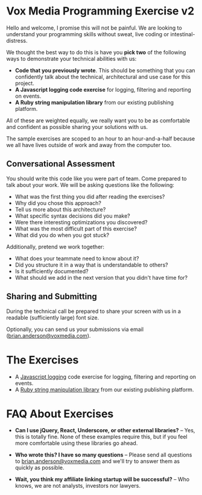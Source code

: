 # Vox Media Programming Exercise v2

Hello and welcome, I promise this will not be painful.  We are looking to understand your programming skills without sweat, live coding or intestinal-distress.

We thought the best way to do this is have you **pick two** of the following ways to demonstrate your technical abilities with us:

* **Code that you previously wrote**. This should be something that you can confidently talk about the technical, architectural and use case for this project.
* **A Javascript logging code exercise** for logging, filtering and reporting on events.
* **A Ruby string manipulation library** from our existing publishing platform.

All of these are weighted equally, we really want you to be as comfortable and confident as possible sharing your solutions with us.

The sample exercises are scoped to an hour to an hour-and-a-half because we all have lives outside of work and away from the computer too.

## Conversational Assessment

You should write this code like you were part of team. Come prepared to talk about your work.  We will be asking questions like the following:

* What was the first thing you did after reading the exercises?
* Why did you chose this approach?
* Tell us more about this architecture?
* What specific syntax decisions did you make?
* Were there interesting optimizations you discovered?
* What was the most difficult part of this exercise?
* What did you do when you got stuck?

Additionally, pretend we work together:

* What does your teammate need to know about it?
* Did you structure it in a way that is understandable to others?
* Is it sufficiently documented?
* What should we add in the next version that you didn't have time for?

## Sharing and Submitting

During the technical call be prepared to share your screen with us in a readable (sufficiently large) font size.

Optionally, you can send us your submissions via email ([brian.anderson@voxmedia.com](mailto://brian.anderson@voxmedia.com)).


# The Exercises

* A [Javascript logging](https://github.com/voxmedia/revenue-hiring/tree/master/exercise-javascript-logging) code exercise for logging, filtering and reporting on events.
* A [Ruby string manipulation library](https://github.com/voxmedia/revenue-hiring/tree/master/exericse-ruby-string-replacement) from our existing publishing platform.


# FAQ About Exercises

* **Can I use jQuery, React, Underscore, or other external libraries?** – Yes, this is totally fine. None of these examples require this, but if you feel more comfortable using these libraries go ahead.

* **Who wrote this? I have so many questions** – Please send all questions to [brian.anderson@voxmedia.com](mailto://brian.anderson@voxmedia.com) and we'll try to answer them as quickly as possible.

* **Wait, you think my affiliate linking startup will be successful?** – Who knows, we are not analysts, investors nor lawyers.
